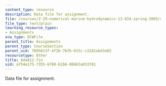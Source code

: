 ```yaml
---
content_type: resource
description: Data file for assignment.
file: /courses/2-29-numerical-marine-hydrodynamics-13-024-spring-2003/a754e17573556780b2b688663a033701_64a012.fin
file_type: text/plain
learning_resource_types:
- Assignments
ocw_type: OCWFile
parent_title: Assignments
parent_type: CourseSection
parent_uid: 7895813f-4f2b-7bfb-615c-c2281abd3e65
resourcetype: Other
title: 64a012.fin
uid: a754e175-7355-6780-b2b6-88663a033701
---
```

Data file for assignment.

